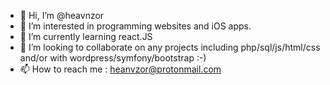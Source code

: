 - 👋 Hi, I’m @heavnzor
- 👀 I’m interested in programming websites and iOS apps.
- 🌱 I’m currently learning react.JS
- 💞️ I’m looking to collaborate on any projects including php/sql/js/html/css and/or with wordpress/symfony/bootstrap :-)
- 📫 How to reach me : heanvzor@protonmail.com

